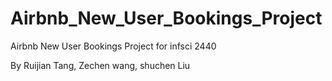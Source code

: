 # Airbnb_New_User_Bookings_Project
Airbnb New User Bookings Project for infsci 2440

By Ruijian Tang, Zechen wang, shuchen Liu
